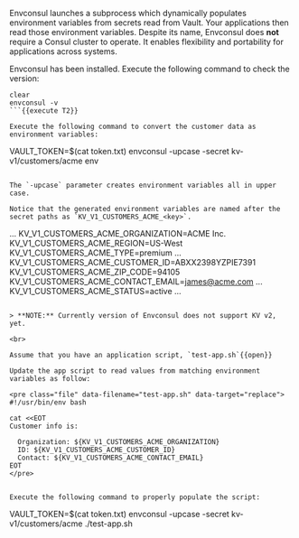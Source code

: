 Envconsul launches a subprocess which dynamically populates environment variables from secrets read from Vault. Your applications then read those environment variables. Despite its name, Envconsul does **not** require a Consul cluster to operate. It enables flexibility and portability for applications across systems.

Envconsul has been installed. Execute the following command to check the version:

```
clear
envconsul -v
```{{execute T2}}

Execute the following command to convert the customer data as environment variables:

```
VAULT_TOKEN=$(cat token.txt) envconsul -upcase -secret kv-v1/customers/acme env
```{{execute T2}}

The `-upcase` parameter creates environment variables all in upper case.

Notice that the generated environment variables are named after the secret paths as `KV_V1_CUSTOMERS_ACME_<key>`.

```
...
KV_V1_CUSTOMERS_ACME_ORGANIZATION=ACME Inc.
KV_V1_CUSTOMERS_ACME_REGION=US-West
KV_V1_CUSTOMERS_ACME_TYPE=premium
...
KV_V1_CUSTOMERS_ACME_CUSTOMER_ID=ABXX2398YZPIE7391
KV_V1_CUSTOMERS_ACME_ZIP_CODE=94105
KV_V1_CUSTOMERS_ACME_CONTACT_EMAIL=james@acme.com
...
KV_V1_CUSTOMERS_ACME_STATUS=active
...
```

> **NOTE:** Currently version of Envconsul does not support KV v2, yet.

<br>

Assume that you have an application script, `test-app.sh`{{open}}

Update the app script to read values from matching environment variables as follow:

<pre class="file" data-filename="test-app.sh" data-target="replace">
#!/usr/bin/env bash

cat <<EOT
Customer info is:

  Organization: ${KV_V1_CUSTOMERS_ACME_ORGANIZATION}
  ID: ${KV_V1_CUSTOMERS_ACME_CUSTOMER_ID}
  Contact: ${KV_V1_CUSTOMERS_ACME_CONTACT_EMAIL}
EOT
</pre>


Execute the following command to properly populate the script:

```
VAULT_TOKEN=$(cat token.txt) envconsul -upcase -secret kv-v1/customers/acme ./test-app.sh
```{{execute T2}}
